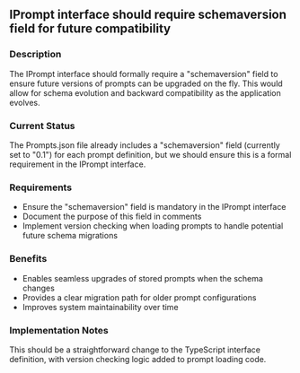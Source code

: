 ## IPrompt interface should require schemaversion field for future compatibility

### Description
The IPrompt interface should formally require a "schemaversion" field to ensure future versions of prompts can be upgraded on the fly. This would allow for schema evolution and backward compatibility as the application evolves.

### Current Status
The Prompts.json file already includes a "schemaversion" field (currently set to "0.1") for each prompt definition, but we should ensure this is a formal requirement in the IPrompt interface.

### Requirements
- Ensure the "schemaversion" field is mandatory in the IPrompt interface
- Document the purpose of this field in comments
- Implement version checking when loading prompts to handle potential future schema migrations

### Benefits
- Enables seamless upgrades of stored prompts when the schema changes
- Provides a clear migration path for older prompt configurations
- Improves system maintainability over time

### Implementation Notes
This should be a straightforward change to the TypeScript interface definition, with version checking logic added to prompt loading code. 